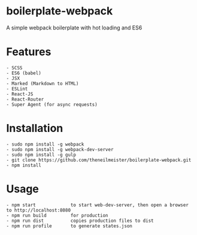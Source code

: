 # boilerplate-webpack
A simple webpack boilerplate with hot loading and ES6


# Features

	- SCSS
	- ES6 (babel)
	- JSX
	- Marked (Markdown to HTML)
	- ESLint
	- React-JS
	- React-Router
	- Super Agent (for async requests)


# Installation

	- sudo npm install -g webpack
	- sudo npm install -g webpack-dev-server
	- sudo npm install -g gulp
	- git clone https://github.com/theneilmeister/boilerplate-webpack.git
	- npm install



# Usage

	- npm start 			to start web-dev-server, then open a browser to http://localhost:8080
	- npm run build 		for production
	- npm run dist 			copies production files to dist
	- npm run profile 		to generate states.json
